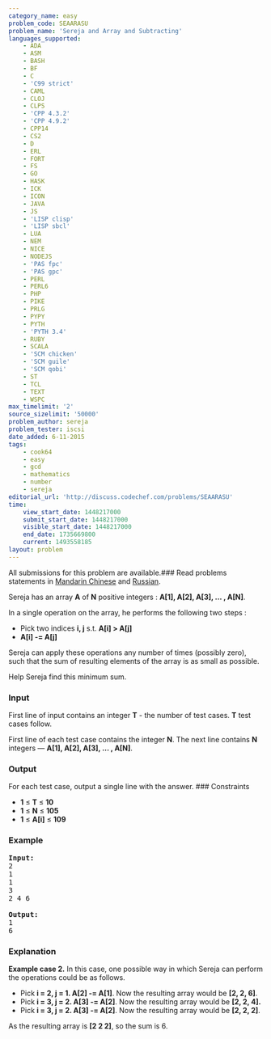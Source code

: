 ```yaml
---
category_name: easy
problem_code: SEAARASU
problem_name: 'Sereja and Array and Subtracting'
languages_supported:
    - ADA
    - ASM
    - BASH
    - BF
    - C
    - 'C99 strict'
    - CAML
    - CLOJ
    - CLPS
    - 'CPP 4.3.2'
    - 'CPP 4.9.2'
    - CPP14
    - CS2
    - D
    - ERL
    - FORT
    - FS
    - GO
    - HASK
    - ICK
    - ICON
    - JAVA
    - JS
    - 'LISP clisp'
    - 'LISP sbcl'
    - LUA
    - NEM
    - NICE
    - NODEJS
    - 'PAS fpc'
    - 'PAS gpc'
    - PERL
    - PERL6
    - PHP
    - PIKE
    - PRLG
    - PYPY
    - PYTH
    - 'PYTH 3.4'
    - RUBY
    - SCALA
    - 'SCM chicken'
    - 'SCM guile'
    - 'SCM qobi'
    - ST
    - TCL
    - TEXT
    - WSPC
max_timelimit: '2'
source_sizelimit: '50000'
problem_author: sereja
problem_tester: iscsi
date_added: 6-11-2015
tags:
    - cook64
    - easy
    - gcd
    - mathematics
    - number
    - sereja
editorial_url: 'http://discuss.codechef.com/problems/SEAARASU'
time:
    view_start_date: 1448217000
    submit_start_date: 1448217000
    visible_start_date: 1448217000
    end_date: 1735669800
    current: 1493558185
layout: problem
---
```

All submissions for this problem are available.###  Read problems statements in [Mandarin Chinese](http://www.codechef.com/download/translated/COOK64/mandarin/SEAARASU.pdf) and [Russian](http://www.codechef.com/download/translated/COOK64/russian/SEAARASU.pdf).

Sereja has an array **A** of **N** positive integers : **A\[1\], A\[2\], A\[3\], ... , A\[N\]**.

In a single operation on the array, he performs the following two steps :

- Pick two indices **i, j** s.t. **A\[i\] &gt; A\[j\]**
- **A\[i\] -= A\[j\]**

Sereja can apply these operations any number of times (possibly zero), such that the sum of resulting elements of the array is as small as possible.

Help Sereja find this minimum sum.

### Input

First line of input contains an integer **T** - the number of test cases. **T** test cases follow.

First line of each test case contains the integer **N**. The next line contains **N** integers — **A\[1\], A\[2\], A\[3\], ... , A\[N\]**.

### Output

For each test case, output a single line with the answer. ### Constraints

- **1** ≤ **T** ≤ **10**
- **1** ≤ **N** ≤ **105**
- **1** ≤ **A\[i\]** ≤ **109**

### Example

<pre><b>Input:</b>
2
1
1
3
2 4 6

<b>Output:</b>
1
6
</pre>
### Explanation

**Example case 2.** In this case, one possible way in which Sereja can perform the operations could be as follows.

- Pick **i = 2, j = 1. A\[2\] -= A\[1\]**. Now the resulting array would be **\[2, 2, 6\]**.
- Pick **i = 3, j = 2. A\[3\] -= A\[2\]**. Now the resulting array would be **\[2, 2, 4\].**
- Pick **i = 3, j = 2. A\[3\] -= A\[2\]**. Now the resulting array would be **\[2, 2, 2\]**.
 
As the resulting array is **\[2 2 2\]**, so the sum is 6.
